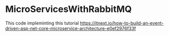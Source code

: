 ﻿# MicroServicesWithRabbitMQ
This code impleminting this tutorial 
https://itnext.io/how-to-build-an-event-driven-asp-net-core-microservice-architecture-e0ef2976f33f

